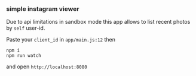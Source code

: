 ### simple instagram viewer

Due to api limitations in sandbox mode this app allows to list recent photos by `self` user-id.

Paste your `client_id` in `app/main.js:12` then
```
npm i
npm run watch
```
and open `http://localhost:8080`
